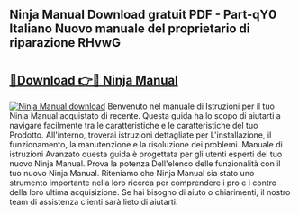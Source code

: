 ## Ninja Manual Download gratuit PDF - Part-qY0 Italiano Nuovo manuale del proprietario di riparazione RHvwG

# <h2><a href="http://dfgqh9.blite.top/?on=Ninja+Manual">🔗Download 👉🔴 Ninja Manual</a></h2>

[![Ninja Manual download](https://i.imgur.com/lujVjoI.png)](http://dfgqh9.blite.top/?on=Ninja+Manual)
Benvenuto nel manuale di Istruzioni per il tuo Ninja Manual acquistato di recente. Questa guida ha lo scopo di aiutarti a navigare facilmente tra le caratteristiche e le caratteristiche del tuo Prodotto. All'interno, troverai istruzioni dettagliate per L'installazione, il funzionamento, la manutenzione e la risoluzione dei problemi. Manuale di istruzioni Avanzato questa guida è progettata per gli utenti esperti del tuo nuovo Ninja Manual. Prova la potenza Dell'elenco delle funzionalità con il tuo nuovo Ninja Manual. Riteniamo che Ninja Manual sia stato uno strumento importante nella loro ricerca per comprendere i pro e i contro della loro ultima acquisizione. Se hai bisogno di aiuto o chiarimenti, il nostro team di assistenza clienti sarà lieto di aiutarti.
